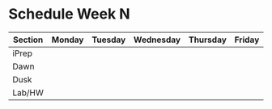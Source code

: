 # Schedule Week N

| Section | Monday | Tuesday | Wednesday | Thursday  | Friday  |  
| ------  | ------ | ------- | --------  | --------- | ------- |  
| iPrep   |        |         |           |           |         |  
| Dawn    |        |         |           |           |         |  
| Dusk    |        |         |           |           |         |  
| Lab/HW  |        |         |           |           |         |
